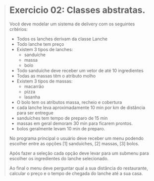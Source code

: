 > # Exercicio 02: Classes abstratas. 
> 
> Você deve modelar um sistema de delivery com os seguintes critérios: 
> * Todos os lanches derivam da classe Lanche 
> * Todo lanche tem preço 
> * Existem 3 tipos de lanches:
>     * sanduíche
>     * massa
>     * bolo 
> * Todo sanduíche deve receber um vetor de até 10 ingredientes 
> * Todas as massas têm o atributo molho 
> * Existem 3 tipos de massas:
>     * macarrão
>     * pizza
>     * lasanha 
> * O bolo tem os atributos massa, recheio e cobertura 
> * cada lanche leva aproximadamente 10 min por km de distância para ser  entregue 
> * sanduíches tem tempo de preparo de 15 min 
> * massas em geral demoram 30 min para ficarem prontos. 
> * bolos geralmente levam 10 min de preparo. 
> 
> No programa principal o usuário deve receber um menu podendo escolher entre as  opções [1] sanduíches, [2] massas, [3] bolos. 
> 
> Após fazer a seleção cada opção deve levar para um submenu para escolher os  ingredientes do lanche selecionado. 
> 
> Ao final o menu deve perguntar qual a sua distância do restaurante, calcular o preço e  o tempo de chegada do lanche até a sua casa.